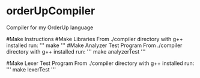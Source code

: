 # orderUpCompiler
Compiler for my OrderUp language

#Make Instructions
#Make Libraries
  From ./compiler directory with g++ installed run:
    '''
    make
    '''
#Make Analyzer Test Program
From ./compiler directory with g++ installed run:
  '''
  make analyzerTest
  '''

#Make Lexer Test Program
From ./compiler directory with g++ installed run:
  '''
  make lexerTest
  '''
